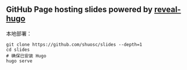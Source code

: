 ## GitHub Page hosting slides powered by [reveal-hugo](https://github.com/dzello/reveal-hugo)

本地部署：

```
git clone https://github.com/shuosc/slides --depth=1
cd slides
# 确保已安装 Hugo
hugo serve
```